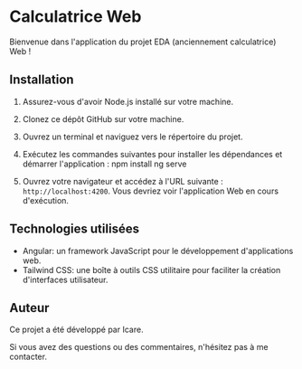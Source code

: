 # Calculatrice Web

Bienvenue dans l'application du projet EDA (anciennement calculatrice) Web !
## Installation

1. Assurez-vous d'avoir Node.js installé sur votre machine.
2. Clonez ce dépôt GitHub sur votre machine.
3. Ouvrez un terminal et naviguez vers le répertoire du projet.
4. Exécutez les commandes suivantes pour installer les dépendances et démarrer l'application :
npm install
ng serve

5. Ouvrez votre navigateur et accédez à l'URL suivante : `http://localhost:4200`. Vous devriez voir l'application Web en cours d'exécution.

## Technologies utilisées

- Angular: un framework JavaScript pour le développement d'applications web.
- Tailwind CSS: une boîte à outils CSS utilitaire pour faciliter la création d'interfaces utilisateur.

## Auteur

Ce projet a été développé par Icare.

Si vous avez des questions ou des commentaires, n'hésitez pas à me contacter.
